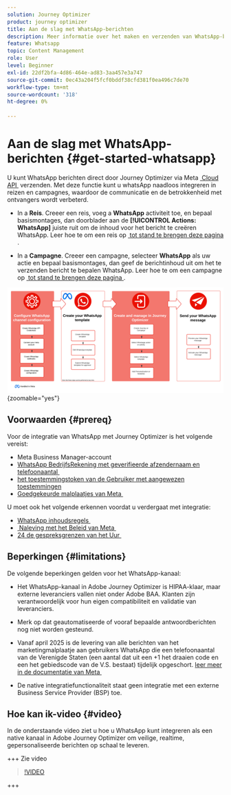 ```yaml
---
solution: Journey Optimizer
product: journey optimizer
title: Aan de slag met WhatsApp-berichten
description: Meer informatie over het maken en verzenden van WhatsApp-berichten in Journey Optimizer
feature: Whatsapp
topic: Content Management
role: User
level: Beginner
exl-id: 22df2bfa-4d86-464e-ad83-3aa457e3a747
source-git-commit: 0ec43a204f5fcf0bddf38cfd381f0ea496c7de70
workflow-type: tm+mt
source-wordcount: '318'
ht-degree: 0%

---
```


# Aan de slag met WhatsApp-berichten {#get-started-whatsapp}

U kunt WhatsApp berichten direct door Journey Optimizer via Meta [&#x200B; Cloud API &#x200B;](https://developers.facebook.com/docs/whatsapp/cloud-api/) verzenden. Met deze functie kunt u whatsApp naadloos integreren in reizen en campagnes, waardoor de communicatie en de betrokkenheid met ontvangers wordt verbeterd.

* In a **Reis**. Creeer een reis, voeg a **WhatsApp** activiteit toe, en bepaal basismontages, dan doorblader aan de **[!UICONTROL Actions: WhatsApp]** juiste ruit om de inhoud voor het bericht te creëren WhatsApp. Leer hoe te om een reis op [&#x200B; tot stand te brengen deze pagina &#x200B;](../building-journeys/journey-gs.md).

* In a **Campagne**. Creeer een campagne, selecteer **WhatsApp** als uw actie en bepaal basismontages, dan geef de berichtinhoud uit om het te verzenden bericht te bepalen WhatsApp. Leer hoe te om een campagne op [&#x200B; tot stand te brengen deze pagina &#x200B;](../campaigns/create-campaign.md#configure).

![](assets/do-not-localize/whatsapp-beta.png){zoomable="yes"}

## Voorwaarden {#prereq}

Voor de integratie van WhatsApp met Journey Optimizer is het volgende vereist:

* Meta Business Manager-account
* [&#x200B; WhatsApp BedrijfsRekening met geverifieerde afzendernaam en telefoonaantal &#x200B;](https://developers.facebook.com/docs/whatsapp/overview/business-accounts/)
* [&#x200B; het toestemmingstoken van de Gebruiker met aangewezen toestemmingen &#x200B;](https://developers.facebook.com/blog/post/2022/12/05/auth-tokens/)
* [&#x200B; Goedgekeurde malplaatjes van Meta &#x200B;](https://developers.facebook.com/docs/whatsapp/message-templates/guidelines/)

U moet ook het volgende erkennen voordat u verdergaat met integratie:

* [&#x200B; WhatsApp inhoudsregels &#x200B;](https://www.whatsapp.com/legal/messaging-guidelines)
* [&#x200B; Naleving met het Beleid van Meta &#x200B;](https://www.whatsapp.com/legal)
* [&#x200B; 24 de gespreksgrenzen van het Uur &#x200B;](https://developers.facebook.com/docs/whatsapp/messaging-limits/)

## Beperkingen {#limitations}

De volgende beperkingen gelden voor het WhatsApp-kanaal:

* Het WhatsApp-kanaal in Adobe Journey Optimizer is HIPAA-klaar, maar externe leveranciers vallen niet onder Adobe BAA. Klanten zijn verantwoordelijk voor hun eigen compatibiliteit en validatie van leveranciers.

* Merk op dat geautomatiseerde of vooraf bepaalde antwoordberichten nog niet worden gesteund.

* Vanaf april 2025 is de levering van alle berichten van het marketingmalplaatje aan gebruikers WhatsApp die een telefoonaantal van de Verenigde Staten (een aantal dat uit een +1 het draaien code en een het gebiedscode van de V.S. bestaat) tijdelijk opgeschort. [&#x200B; leer meer in de documentatie van Meta &#x200B;](https://developers.facebook.com/docs/whatsapp/cloud-api/guides/send-message-templates#per-user-marketing-template-message-limits)

* De native integratiefunctionaliteit staat geen integratie met een externe Business Service Provider (BSP) toe.

## Hoe kan ik-video {#video}

In de onderstaande video ziet u hoe u WhatsApp kunt integreren als een native kanaal in Adobe Journey Optimizer om veilige, realtime, gepersonaliseerde berichten op schaal te leveren.

+++ Zie video

>[!VIDEO](https://video.tv.adobe.com/v/3470250?captions=dut&learn=on)

+++

